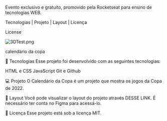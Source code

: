 Evento exclusivo e gratuito, promovido pela Rocketseat para ensino de tecnologias WEB.

Tecnologias   |    Projeto   |    Layout   |    Licença

License

![3DTest.png](https://github.com/maykbrito/nlw-10-copa/blob/main/.github/preview.jpg)

calendario da copa

🚀 Tecnologias
Esse projeto foi desenvolvido com as seguintes tecnologias:

HTML e CSS
JavaScript
Git e Github

💻 Projeto
O Calendário da Copa é um projeto que mostra os jogos da Copa de 2022.

🔖 Layout
Você pode visualizar o layout do projeto através DESSE LINK. É necessário ter conta no Figma para acessá-lo.

📝 Licença
Esse projeto está sob a licença MIT.

